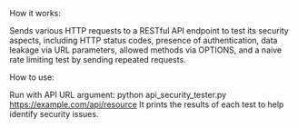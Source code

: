 How it works:

Sends various HTTP requests to a RESTful API endpoint to test its security aspects, including HTTP status codes, presence of authentication, data leakage via URL parameters, allowed methods via OPTIONS, and a naive rate limiting test by sending repeated requests.

How to use:

Run with API URL argument:
python api_security_tester.py https://example.com/api/resource
It prints the results of each test to help identify security issues.
